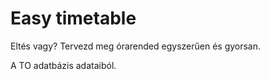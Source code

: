 # Easy timetable

Eltés vagy?
Tervezd meg órarended egyszerűen és gyorsan.

A TO adatbázis adataiból.